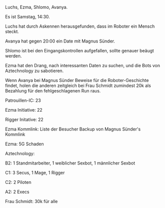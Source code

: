 
Luchs, Ezma, Shlomo, Avanya.

Es ist Samstag, 14:30.

Luchs hat durch Askennen herausgefunden, dass im Roboter ein Mensch steckt.

Avanya hat gegen 20:00 ein Date mit Magnus Sünder.

Shlomo ist bei den Eingangskontrollen aufgefallen, sollte genauer beäugt
werden.

Ezma hat den Drang, nach interessanten Daten zu suchen, und die Bots von
Aztechnology zu sabotieren.

Wenn Avanya bei Magnus Sünder Beweise für die Roboter-Geschichte findet, holen
die anderen zeitgleich bei Frau Schmidt zumindest 20k als Bezahlung für den
fehlgeschlagenen Run raus.


Patrouillen-IC: 23

Ezma Initiative: 22

Rigger Initative: 22

Ezma Kommlink:
Liste der Besucher
Backup von Magnus Sünder's Kommlink

Ezma: 5G Schaden


Aztechnology:

B2:
1 Standmitarbeiter, 1 weiblicher Sexbot, 1 männlicher Sexbot

C1:
3 Secus, 1 Mage, 1 Rigger

C2:
2 Piloten

A2:
2 Execs


Frau Schmidt: 30k für alle


